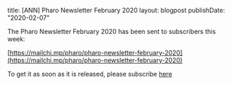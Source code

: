 title: [ANN] Pharo Newsletter February 2020
layout: blogpost
publishDate: "2020-02-07"

The Pharo Newsletter February 2020 has been sent to subscribers this week:

[https://mailchi.mp/pharo/pharo-newsletter-february-2020](https://mailchi.mp/pharo/pharo-newsletter-february-2020)

To get it as soon as it is released, please subscribe [here](http://eepurl.com/bykqWn)